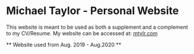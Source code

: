 # Michael Taylor - Personal Website

This website is meant to be used as both a supplement and a complement to my CV/Resume. My website can be accessed at: [mtylr.com](mtylr.com)

** Website used from Aug. 2019 - Aug.2020 **

